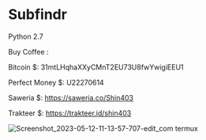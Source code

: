 # Subfindr

Python 2.7

Buy Coffee :

Bitcoin $: 31mtLHqhaXXyCMnT2EU73U8fwYwigiEEU1

Perfect Money $: U22270614

Saweria $: https://saweria.co/Shin403

Trakteer $: https://trakteer.id/shin403

![Screenshot_2023-05-12-11-13-57-707-edit_com termux](https://github.com/Jenderal92/Subfindr/assets/59664965/86f48b05-d141-44e9-ae6a-2a8755cb8ea4)
